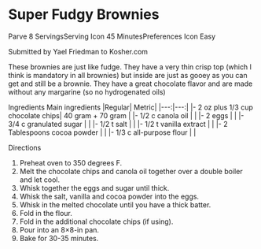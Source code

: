 # Super Fudgy Brownies

Parve
8 ServingsServing Icon
45 MinutesPreferences Icon
Easy

Submitted by Yael Friedman to Kosher.com

These brownies are just like fudge. They have a very thin crisp top (which I think is mandatory in all brownies) but inside are just as gooey as you can get and still be a brownie. They have a great chocolate flavor and are made without any margarine (so no hydrogenated oils)

Ingredients
Main ingredients
|Regular| Metric|
|---:|---:|
|- 2 oz plus 1/3 cup chocolate chips| 40 gram + 70 gram |
|- 1/2 c canola oil | |
|- 2 eggs | |
|- 3/4 c granulated sugar | |
|- 1/2 t salt | |
|- 1/2 t vanilla extract | |
|- 2 Tablespoons cocoa powder | |
|- 1/3 c all-purpose flour |  |


Directions
1. Preheat oven to 350 degrees F.
2. Melt the chocolate chips and canola oil together over a double boiler and let cool.
3. Whisk together the eggs and sugar until thick.
4. Whisk the salt, vanilla and cocoa powder into the eggs.
5. Whisk in the melted chocolate until you have a thick batter.
6. Fold in the flour.
7. Fold in the additional chocolate chips (if using).
8. Pour into an 8×8-in pan.
9. Bake for 30-35 minutes.
